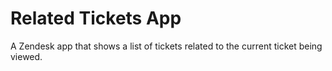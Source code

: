 Related Tickets App
===========

A Zendesk app that shows a list of tickets related to the current ticket being viewed.